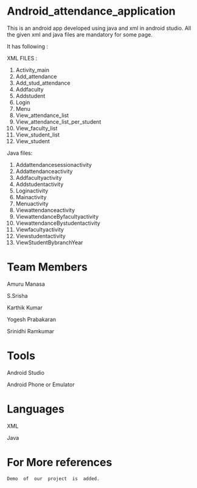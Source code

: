 # Android_attendance_application
This is an android app developed using java and xml in android studio. All  the  given  xml  and  java  files  are  mandatory  for  some  page.

It  has  following :

XML  FILES :
1.	Activity_main
2.	Add_attendance
3.	Add_stud_attendance
4.	Addfaculty
5.	Addstudent
6.	Login
7.	Menu
8.	View_attendance_list
9.	View_attendance_list_per_student
10.	View_faculty_list
11.	View_student_list
12.	View_student

Java files:
1.	Addattendancesessionactivity
2.	Addattendanceactivity
3.	Addfacultyactivity
4.	Addstudentactivity
5.	Loginactivity
6.	Mainactivity
7.	Menuactivity
8.	Viewattendanceactivity
9.	ViewattendanceByfacultyactivity
10.	ViewattendanceBystudentactivity
11.	Viewfacultyactivity
12.	Viewstudentactivity
13.	ViewStudentBybranchYear

#	Team Members

 Amuru Manasa
 
 S.Srisha
 
 Karthik Kumar
 
 Yogesh Prabakaran
 
 Srinidhi Ramkumar

# Tools
Android Studio

Android Phone or Emulator

# Languages
XML

Java
# For  More  references 
 	Demo  of  our  project  is  added.  


